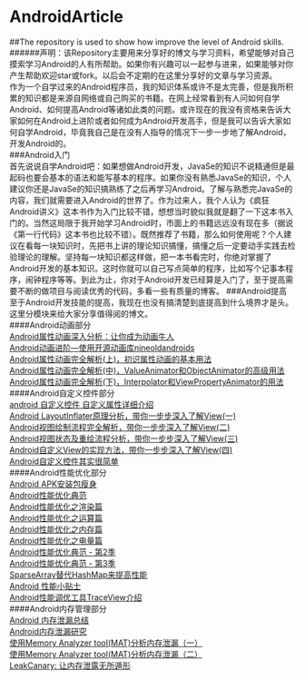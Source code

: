 # AndroidArticle
##The repository is used to show how improve the level of Android skills.<br>
######声明：该Repository主要用来分享好的博文与学习资料，希望能够对自己摸索学习Android的人有所帮助。如果你有兴趣可以一起参与进来，如果能够对你产生帮助欢迎star或fork。以后会不定期的在这里分享好的文章与学习资源。<br>
作为一个自学过来的Android程序员，我的知识体系或许不是太完善，但是我所积累的知识都是来源自网络或自己购买的书籍。在网上经常看到有人问如何自学Android、如何提高Android等诸如此类的问题。或许现在的我没有资格来告诉大家如何在Android上进阶或者如何成为Android开发高手，但是我可以告诉大家如何自学Android，毕竟我自己是在没有人指导的情况下一步一步地了解Android，开发Android的。<br>
###Android入门<br>
首先说说自学Android吧：如果想做Android开发，JavaSe的知识不说精通但是最起码也要会基本的语法和能写基本的程序。如果你没有熟悉JavaSe的知识，个人建议你还是JavaSe的知识搞熟练了之后再学习Android。了解与熟悉完JavaSe的内容，我们就需要进入Android的世界了。作为过来人，我个人认为《疯狂Android讲义》这本书作为入门比较不错，想想当时貌似我就是翻了一下这本书入门的。当然这局限于我开始学习Android时，市面上的书籍远远没有现在多（据说《第一行代码》这本书也比较不错）。既然推荐了书籍，那么如何使用呢？个人建议在看每一块知识时，先把书上讲的理论知识搞懂，搞懂之后一定要动手实践去检验理论的理解。坚持每一块知识都这样做，把一本书看完时，你绝对掌握了Android开发的基本知识。这时你就可以自己写点简单的程序，比如写个记事本程序，闹钟程序等等。到此为止，你对于Android开发已经算是入门了，至于提高需要不断的做项目与阅读优秀的代码，多看一些有质量的博客。
###Android提高<br>
至于Android开发技能的提高，我现在也没有搞清楚到底提高到什么境界才是头。这里分模块来给大家分享值得阅的博文。<br>
####Android动画部分<br>
 [Android属性动画深入分析：让你成为动画牛人](http://blog.csdn.net/singwhatiwanna/article/details/17841165)<br>
 [Android动画进阶—使用开源动画库nineoldandroids](http://blog.csdn.net/singwhatiwanna/article/details/17639987)<br>
 [Android属性动画完全解析(上)，初识属性动画的基本用法](http://blog.csdn.net/guolin_blog/article/details/43536355)<br>
 [Android属性动画完全解析(中)，ValueAnimator和ObjectAnimator的高级用法](http://blog.csdn.net/guolin_blog/article/details/43816093)<br>
 [Android属性动画完全解析(下)，Interpolator和ViewPropertyAnimator的用法](http://blog.csdn.net/guolin_blog/article/details/44171115)<br>
####Android自定义控件部分<br>
 [android 自定义控件 自定义属性详细介绍](http://blog.csdn.net/gc_gongchao/article/details/39580253)<br>
 [ Android LayoutInflater原理分析，带你一步步深入了解View(一)](http://blog.csdn.net/guolin_blog/article/details/12921889)<br>
 [ Android视图绘制流程完全解析，带你一步步深入了解View(二)](http://blog.csdn.net/guolin_blog/article/details/16330267)<br>
 [Android视图状态及重绘流程分析，带你一步步深入了解View(三)](http://blog.csdn.net/guolin_blog/article/details/17045157)<br>
 [ Android自定义View的实现方法，带你一步步深入了解View(四)](http://blog.csdn.net/guolin_blog/article/details/17357967)<br>
 [Android自定义控件其实很简单](http://blog.csdn.net/column/details/androidcustomview.html)<br>
####Android性能优化部分<br>
 [Android APK安装包瘦身](http://hukai.me/android-tips-for-reduce-apk-size/)<br>
 [Android性能优化典范](http://hukai.me/android-performance-patterns/)<br>
 [Android性能优化之渲染篇](http://hukai.me/android-performance-render/)<br>
 [Android性能优化之运算篇](http://hukai.me/android-performance-compute/)<br>
 [Android性能优化之内存篇](http://hukai.me/android-performance-memory/)<br>
 [Android性能优化之电量篇](http://hukai.me/android-performance-battery/)<br>
 [Android性能优化典范 - 第2季](http://hukai.me/android-performance-patterns-season-2/)<br>
 [Android性能优化典范 - 第3季](http://hukai.me/android-performance-patterns-season-3/)<br>
 [SparseArray替代HashMap来提高性能](http://android-performance.com/android/2014/02/10/android-sparsearray-vs-hashmap.html)<br>
 [Android 性能小贴士](http://android-performance.com/android/2014/01/26/android-perf-tips.html)<br>
 [Android性能调优工具TraceView介绍](http://www.trinea.cn/android/android-traceview/)<br>
####Android内存管理部分<br>
 [Android 内存泄漏总结](https://yq.aliyun.com/articles/3009)<br>
 [Android内存泄漏研究](http://jiajixin.cn/2015/01/06/memory_leak/)<br>
 [使用Memory Analyzer tool(MAT)分析内存泄漏（一）](http://www.blogjava.net/rosen/archive/2010/05/21/321575.html)<br>
 [使用Memory Analyzer tool(MAT)分析内存泄漏（二）](http://www.blogjava.net/rosen/archive/2010/06/13/323522.html)<br>
 [LeakCanary: 让内存泄露无所遁形](http://www.liaohuqiu.net/cn/posts/leak-canary/)<br>
